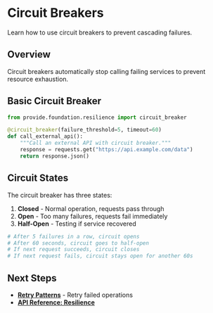 # Circuit Breakers

Learn how to use circuit breakers to prevent cascading failures.

## Overview

Circuit breakers automatically stop calling failing services to prevent resource exhaustion.

## Basic Circuit Breaker

```python
from provide.foundation.resilience import circuit_breaker

@circuit_breaker(failure_threshold=5, timeout=60)
def call_external_api():
    """Call an external API with circuit breaker."""
    response = requests.get("https://api.example.com/data")
    return response.json()
```

## Circuit States

The circuit breaker has three states:

1. **Closed** - Normal operation, requests pass through
2. **Open** - Too many failures, requests fail immediately
3. **Half-Open** - Testing if service recovered

```python
# After 5 failures in a row, circuit opens
# After 60 seconds, circuit goes to half-open
# If next request succeeds, circuit closes
# If next request fails, circuit stays open for another 60s
```

## Next Steps

- **[Retry Patterns](retry.md)** - Retry failed operations
- **[API Reference: Resilience](../../reference/provide/foundation/resilience/index.md)**
